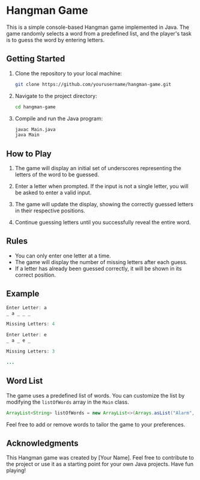# Hangman Game

This is a simple console-based Hangman game implemented in Java. The game randomly selects a word from a predefined list, and the player's task is to guess the word by entering letters.

## Getting Started

1. Clone the repository to your local machine:

   ```bash
   git clone https://github.com/yourusername/hangman-game.git
   ```

2. Navigate to the project directory:

   ```bash
   cd hangman-game
   ```

3. Compile and run the Java program:

   ```bash
   javac Main.java
   java Main
   ```

## How to Play

1. The game will display an initial set of underscores representing the letters of the word to be guessed.

2. Enter a letter when prompted. If the input is not a single letter, you will be asked to enter a valid input.

3. The game will update the display, showing the correctly guessed letters in their respective positions.

4. Continue guessing letters until you successfully reveal the entire word.

## Rules

- You can only enter one letter at a time.
- The game will display the number of missing letters after each guess.
- If a letter has already been guessed correctly, it will be shown in its correct position.

## Example

```java
Enter Letter: a
_ a _ _ _

Missing Letters: 4

Enter Letter: e
_ a _ e _

Missing Letters: 3

...
```

## Word List

The game uses a predefined list of words. You can customize the list by modifying the `listOfWords` array in the `Main` class.

```java
ArrayList<String> listOfWords = new ArrayList<>(Arrays.asList("Alarm", "Apple", "Arrow", ...));
```

Feel free to add or remove words to tailor the game to your preferences.

## Acknowledgments

This Hangman game was created by [Your Name]. Feel free to contribute to the project or use it as a starting point for your own Java projects. Have fun playing!